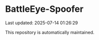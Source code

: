 # BattleEye-Spoofer

Last updated: 2025-07-14 01:26:29

This repository is automatically maintained.
